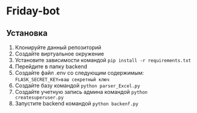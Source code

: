 # Friday-bot

## Установка
1. Клонируйте данный репозиторий
2. Создайте виртуальное окружение
3. Установите зависимости командой `pip install -r requirements.txt`
4. Перейдите в папку backend
5. Cоздайте файл .env со следующим содержимым: `FLASK_SECRET_KEY=ваш секретный ключ`
6. Создайте базу командой `python parser_Excel.py`
7. Создайте учетную запись админа командой `python createsuperuser.py`
8. Запустите backend командой `python backenf.py`
